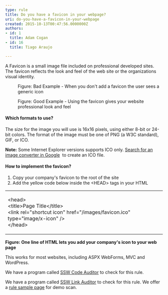 ```yaml
---
type: rule
title: Do you have a favicon in your webpage?
uri: do-you-have-a-favicon-in-your-webpage
created: 2015-10-13T00:47:56.0000000Z
authors:
- id: 1
  title: Adam Cogan
- id: 16
  title: Tiago Araujo

---
```




<span class='intro'> <p>A Favicon is a small image file included on professional developed sites. The favicon reflects the look and feel of the web site or the organizations visual identity.</p> </span>

<dl class="badImage"><dt><img src="/PublishingImages/favicon-bad.jpg" alt="" /></dt><dd>Figure&#58; Bad Example - When you don't add a favicon the user sees a generic icon</dd></dl><dl class="goodImage"><dt><img src="/PublishingImages/favicon-good.jpg" alt="" /></dt><dd>Figure&#58; Good Example - Using the favicon gives your website professional look and feel</dd></dl><h4>Which formats to use?</h4><p>The size for the image you will use is 16x16 pixels, using either​ 8-bit or 24-bit colors. The format of the image must be one of PNG (a W3C standard), GIF, or ICO.</p><p><strong>Note&#58;</strong> Some Internet Explorer versions supports ICO only. <a href="https&#58;//www.google.com.br/#hl=en&amp;safe=off&amp;sclient=psy-ab&amp;q=convert+png+to+ico&amp;oq=convert+png+to+ico&amp;gs_l=hp.3..0l4.980.3953.0.4436.18.14.0.3.3.1.441.4073.2-9j3j2.14.0.les%3b..0.0...1c.1.5.psy-ab.8wQKEsg0jbw&amp;pbx=1&amp;bav=on.2%2cor.r_gc.r_pw.r_cp.r_qf.&amp;bvm=bv.43287494%2cd.eWU&amp;fp=548854122be17fbe&amp;biw=1440&amp;bih=756">Search for an image converter in Google</a> <img title="You are now leaving SSW" src="/Style%20Library/SSW/CoreImages/external.gif" alt="" /> to create an ICO file.</p><h4>How to implement the favicon?</h4><ol><li>Copy your company's favicon to the root of the site​</li><li>Add the yellow code below inside the &lt;HEAD&gt; tags in your HTML</li></ol><table class="clsSSWTable"><tbody><tr><td><p>&lt;head&gt;<br>
           &lt;title&gt;Page Title&lt;/title&gt;<br>
           <span class="highlight">&lt;link rel=&quot;shortcut icon&quot; href=&quot;/images/favicon.ico&quot; type=&quot;image/x-icon&quot; /&gt;</span><br>
           &lt;/head&gt;</p></td></tr></tbody></table>
   <strong>Figure&#58; One line of HTML lets you add your company's icon to your web page</strong>
            <p>This works for most websites, including ASPX WebForms, MVC and WordPress.</p><p><span class="productBox">We have a program called <a href="https&#58;//www.ssw.com.au/ssw/CodeAuditor/">SSW Code Auditor</a> to check for this rule.</span></p> 
   <span class="productBox">We have a program called <a href="https&#58;//www.ssw.com.au/ssw/LinkAuditor/">SSW Link Auditor</a> to check for this rule. We offer a <a href="https&#58;//www.ssw.com.au/ssw/LinkAuditor/Samples/Rules/Favicon.aspx">rule sample page</a> for demo scan.</span> 



